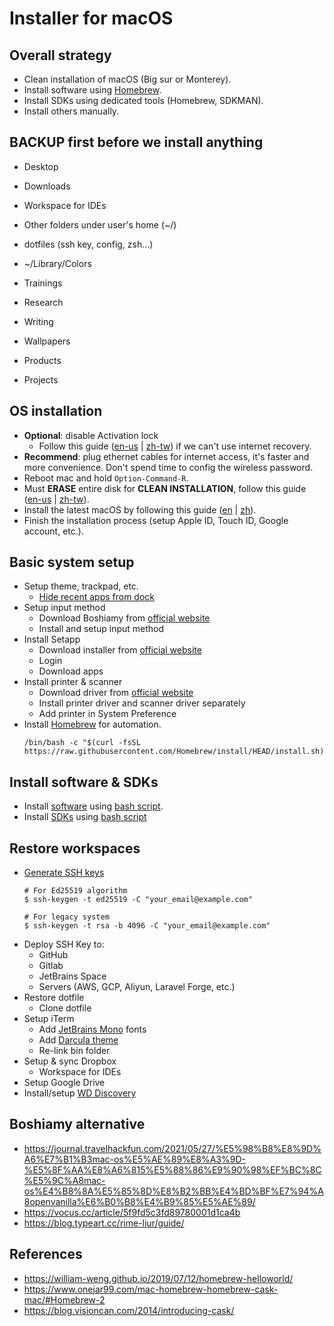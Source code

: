 # Installer for macOS

## Overall strategy

* Clean installation of macOS (Big sur or Monterey).
* Install software using [Homebrew](https://brew.sh/).
* Install SDKs using dedicated tools (Homebrew, SDKMAN).
* Install others manually.

## BACKUP first before we install anything

* Desktop
* Downloads
* Workspace for IDEs
* Other folders under user's home (~/) 

* dotfiles (ssh key, config, zsh…)
* ~/Library/Colors

* Trainings
* Research
* Writing
* Wallpapers
* Products
* Projects

## OS installation

* **Optional**: disable Activation lock
  - Follow this guide ([en-us](https://support.apple.com/en-us/HT206989) | [zh-tw](https://support.apple.com/zh-tw/HT206989)) if we can't use internet recovery.
* **Recommend**: plug ethernet cables for internet access, it's faster and more convenience. Don't spend time to config the wireless password.
* Reboot mac and hold `Option-Command-R`.
* Must **ERASE** entire disk for **CLEAN INSTALLATION**, follow this guide ([en-us](https://support.apple.com/zh-tw/HT208496) | [zh-tw](https://support.apple.com/zh-tw/HT208496)).
* Install the latest macOS by following this guide ([en](https://support.apple.com/en-us/HT204904) | [zh](https://support.apple.com/zh-tw/HT204904)).
* Finish the installation process (setup Apple ID, Touch ID, Google account, etc.).

## Basic system setup

* Setup theme, trackpad, etc.
  - [Hide recent apps from dock](https://www.howtogeek.com/714379/how-to-hide-recent-apps-from-the-mac-dock)
* Setup input method
  - Download Boshiamy from [official website](https://boshiamy.com/)
  - Install and setup input method
* Install Setapp
  - Download installer from [official website](https://setapp.com/download)
  - Login
  - Download apps
* Install printer & scanner
  - Download driver from [official website](https://support.brother.com/g/b/downloadlist.aspx?c=tw&lang=en&prod=mfc1910w_eu_as&os=10072&flang=English)
  - Install printer driver and scanner driver separately
  - Add printer in System Preference
* Install [Homebrew](https://brew.sh/) for automation.
  ```
  /bin/bash -c "$(curl -fsSL https://raw.githubusercontent.com/Homebrew/install/HEAD/install.sh)"
  ```

## Install software & SDKs

* Install [software](software.md) using [bash script](install-software.sh).
* Install [SDKs](sdks.md) using [bash script](install-sdks.sh)

## Restore workspaces

* [Generate SSH keys]((https://docs.github.com/en/authentication/connecting-to-github-with-ssh/generating-a-new-ssh-key-and-adding-it-to-the-ssh-agent))
  ```shell
  # For Ed25519 algorithm
  $ ssh-keygen -t ed25519 -C "your_email@example.com"
  
  # For legacy system
  $ ssh-keygen -t rsa -b 4096 -C "your_email@example.com"
  ```
* Deploy SSH Key to:
  - GitHub
  - Gitlab
  - JetBrains Space
  - Servers (AWS, GCP, Aliyun, Laravel Forge, etc.)
* Restore dotfile
  - Clone dotfile
* Setup iTerm
  - Add [JetBrains Mono](https://www.jetbrains.com/lp/mono/) fonts
  - Add [Darcula theme](https://draculatheme.com/iterm)
  - Re-link bin folder
* Setup & sync Dropbox
  - Workspace for IDEs
* Setup Google Drive
* Install/setup [WD Discovery](https://support.wdc.com/downloads.aspx?p=293#WD_softwaremac)

## Boshiamy alternative

* https://journal.travelhackfun.com/2021/05/27/%E5%98%B8%E8%9D%A6%E7%B1%B3mac-os%E5%AE%89%E8%A3%9D-%E5%8F%AA%E8%A6%815%E5%88%86%E9%90%98%EF%BC%8C%E5%9C%A8mac-os%E4%B8%8A%E5%85%8D%E8%B2%BB%E4%BD%BF%E7%94%A8openvanilla%E6%B0%B8%E4%B9%85%E5%AE%89/
* https://vocus.cc/article/5f9fd5c3fd89780001d1ca4b
* https://blog.typeart.cc/rime-liur/guide/

## References

* https://william-weng.github.io/2019/07/12/homebrew-helloworld/
* https://www.onejar99.com/mac-homebrew-homebrew-cask-mac/#Homebrew-2
* https://blog.visioncan.com/2014/introducing-cask/
